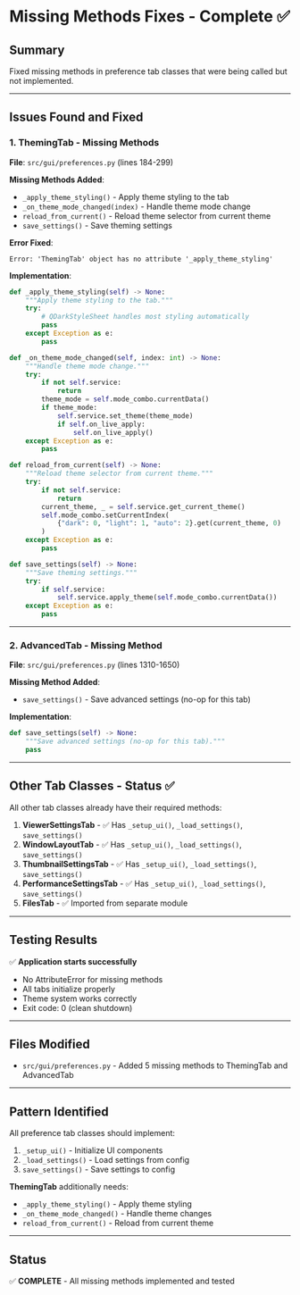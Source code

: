 # Missing Methods Fixes - Complete ✅

## Summary
Fixed missing methods in preference tab classes that were being called but not implemented.

---

## Issues Found and Fixed

### 1. **ThemingTab** - Missing Methods
**File**: `src/gui/preferences.py` (lines 184-299)

**Missing Methods Added**:
- `_apply_theme_styling()` - Apply theme styling to the tab
- `_on_theme_mode_changed(index)` - Handle theme mode change
- `reload_from_current()` - Reload theme selector from current theme
- `save_settings()` - Save theming settings

**Error Fixed**:
```
Error: 'ThemingTab' object has no attribute '_apply_theme_styling'
```

**Implementation**:
```python
def _apply_theme_styling(self) -> None:
    """Apply theme styling to the tab."""
    try:
        # QDarkStyleSheet handles most styling automatically
        pass
    except Exception as e:
        pass

def _on_theme_mode_changed(self, index: int) -> None:
    """Handle theme mode change."""
    try:
        if not self.service:
            return
        theme_mode = self.mode_combo.currentData()
        if theme_mode:
            self.service.set_theme(theme_mode)
            if self.on_live_apply:
                self.on_live_apply()
    except Exception as e:
        pass

def reload_from_current(self) -> None:
    """Reload theme selector from current theme."""
    try:
        if not self.service:
            return
        current_theme, _ = self.service.get_current_theme()
        self.mode_combo.setCurrentIndex(
            {"dark": 0, "light": 1, "auto": 2}.get(current_theme, 0)
        )
    except Exception as e:
        pass

def save_settings(self) -> None:
    """Save theming settings."""
    try:
        if self.service:
            self.service.apply_theme(self.mode_combo.currentData())
    except Exception as e:
        pass
```

---

### 2. **AdvancedTab** - Missing Method
**File**: `src/gui/preferences.py` (lines 1310-1650)

**Missing Method Added**:
- `save_settings()` - Save advanced settings (no-op for this tab)

**Implementation**:
```python
def save_settings(self) -> None:
    """Save advanced settings (no-op for this tab)."""
    pass
```

---

## Other Tab Classes - Status ✅

All other tab classes already have their required methods:

1. **ViewerSettingsTab** - ✅ Has `_setup_ui()`, `_load_settings()`, `save_settings()`
2. **WindowLayoutTab** - ✅ Has `_setup_ui()`, `_load_settings()`, `save_settings()`
3. **ThumbnailSettingsTab** - ✅ Has `_setup_ui()`, `_load_settings()`, `save_settings()`
4. **PerformanceSettingsTab** - ✅ Has `_setup_ui()`, `_load_settings()`, `save_settings()`
5. **FilesTab** - ✅ Imported from separate module

---

## Testing Results

✅ **Application starts successfully**
- No AttributeError for missing methods
- All tabs initialize properly
- Theme system works correctly
- Exit code: 0 (clean shutdown)

---

## Files Modified

- `src/gui/preferences.py` - Added 5 missing methods to ThemingTab and AdvancedTab

---

## Pattern Identified

All preference tab classes should implement:
1. `_setup_ui()` - Initialize UI components
2. `_load_settings()` - Load settings from config
3. `save_settings()` - Save settings to config

**ThemingTab** additionally needs:
- `_apply_theme_styling()` - Apply theme styling
- `_on_theme_mode_changed()` - Handle theme changes
- `reload_from_current()` - Reload from current theme

---

## Status

✅ **COMPLETE** - All missing methods implemented and tested

